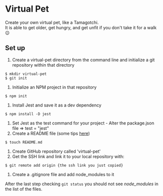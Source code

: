 
# Virtual Pet

Create your own virtual pet, like a Tamagotchi.<br> It is able to get older, get hungry, and get unfit if you don't take it for a walk 😉


## Set up

1. Create a virtual-pet directory from the command line and initialize a git repository within that directory
```
$ mkdir virtual-pet
$ git init
```
1. Initialize an NPM project in that repository
```
$ npm init
```
1. Install Jest and save it as a dev dependency
```
$ npm install -D jest
```
1. Set Jest as the test command for your project - Alter the package.json file => test = "jest"
1. Create a README file (some tips [here](https://gist.github.com/PurpleBooth/109311bb0361f32d87a2))
```
$ touch README.md
```
1. Create GitHub repository called 'virtual-pet'
1. Get the SSH link and link it to your local repository with:
```
$ git remote add origin {the ssh link you just copied}
```
1. Create a .gitignore file and add node_modules to it

After the last step checking `git status` you should not see _node_modules_ in the list of the files.



